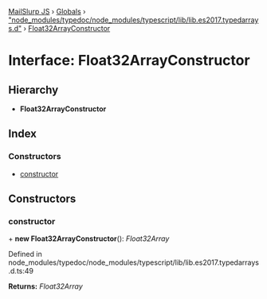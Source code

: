 [MailSlurp JS](../README.md) › [Globals](../globals.md) › ["node_modules/typedoc/node_modules/typescript/lib/lib.es2017.typedarrays.d"](../modules/_node_modules_typedoc_node_modules_typescript_lib_lib_es2017_typedarrays_d_.md) › [Float32ArrayConstructor](_node_modules_typedoc_node_modules_typescript_lib_lib_es2017_typedarrays_d_.float32arrayconstructor.md)

# Interface: Float32ArrayConstructor

## Hierarchy

* **Float32ArrayConstructor**

## Index

### Constructors

* [constructor](_node_modules_typedoc_node_modules_typescript_lib_lib_es2017_typedarrays_d_.float32arrayconstructor.md#constructor)

## Constructors

###  constructor

\+ **new Float32ArrayConstructor**(): *Float32Array*

Defined in node_modules/typedoc/node_modules/typescript/lib/lib.es2017.typedarrays.d.ts:49

**Returns:** *Float32Array*

